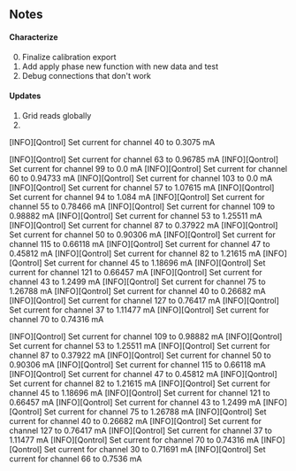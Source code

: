 ## Notes

#### Characterize
0. Finalize calibration export
1. Add apply phase new function with new data and test 
2. Debug connections that don't work

#### Updates
1. Grid reads globally
2. 

[INFO][Qontrol] Set current for channel 40 to 0.3075 mA

[INFO][Qontrol] Set current for channel 63 to 0.96785 mA
[INFO][Qontrol] Set current for channel 99 to 0.0 mA
[INFO][Qontrol] Set current for channel 60 to 0.94733 mA
[INFO][Qontrol] Set current for channel 103 to 0.0 mA
[INFO][Qontrol] Set current for channel 57 to 1.07615 mA
[INFO][Qontrol] Set current for channel 94 to 1.084 mA
[INFO][Qontrol] Set current for channel 55 to 0.78466 mA
[INFO][Qontrol] Set current for channel 109 to 0.98882 mA
[INFO][Qontrol] Set current for channel 53 to 1.25511 mA
[INFO][Qontrol] Set current for channel 87 to 0.37922 mA
[INFO][Qontrol] Set current for channel 50 to 0.90306 mA
[INFO][Qontrol] Set current for channel 115 to 0.66118 mA
[INFO][Qontrol] Set current for channel 47 to 0.45812 mA
[INFO][Qontrol] Set current for channel 82 to 1.21615 mA
[INFO][Qontrol] Set current for channel 45 to 1.18696 mA
[INFO][Qontrol] Set current for channel 121 to 0.66457 mA
[INFO][Qontrol] Set current for channel 43 to 1.2499 mA
[INFO][Qontrol] Set current for channel 75 to 1.26788 mA
[INFO][Qontrol] Set current for channel 40 to 0.26682 mA
[INFO][Qontrol] Set current for channel 127 to 0.76417 mA
[INFO][Qontrol] Set current for channel 37 to 1.11477 mA
[INFO][Qontrol] Set current for channel 70 to 0.74316 mA

[INFO][Qontrol] Set current for channel 109 to 0.98882 mA
[INFO][Qontrol] Set current for channel 53 to 1.25511 mA
[INFO][Qontrol] Set current for channel 87 to 0.37922 mA
[INFO][Qontrol] Set current for channel 50 to 0.90306 mA
[INFO][Qontrol] Set current for channel 115 to 0.66118 mA
[INFO][Qontrol] Set current for channel 47 to 0.45812 mA
[INFO][Qontrol] Set current for channel 82 to 1.21615 mA
[INFO][Qontrol] Set current for channel 45 to 1.18696 mA
[INFO][Qontrol] Set current for channel 121 to 0.66457 mA
[INFO][Qontrol] Set current for channel 43 to 1.2499 mA
[INFO][Qontrol] Set current for channel 75 to 1.26788 mA
[INFO][Qontrol] Set current for channel 40 to 0.26682 mA
[INFO][Qontrol] Set current for channel 127 to 0.76417 mA
[INFO][Qontrol] Set current for channel 37 to 1.11477 mA
[INFO][Qontrol] Set current for channel 70 to 0.74316 mA
[INFO][Qontrol] Set current for channel 30 to 0.71691 mA
[INFO][Qontrol] Set current for channel 66 to 0.7536 mA